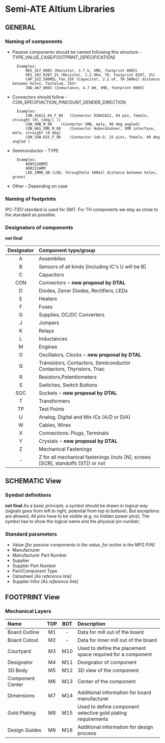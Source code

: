 # Semi-ATE Altium Libraries

## GENERAL

### Naming of components

- Passive components should be named following this structure - TYPE_VALUE_CASE/FOOTPRINT_*[SPECIFICATION]*

        Examples:
            RES_2k7_0805 (Resistor, 2.7 k, SMD, footprint 0805)
            RES_1R2_0207_1% (Resistor, 1.2 Ohm, TH, footprint 0207, 1%)
            CAP_2U2_500MIL_Tan_35V (Capacitor, 2.2 uF, TH 500mil distance between holes, Tantalum, 35V)
            IND_4m7_0603 (Inductance, 4.7 mH, SMD, footprint 0603)
        
- Connectors should follow - CON_SPECIFIACTION_PINCOUNT_GENDER_DIRECTION 

	    Examples:
		    CON_41612_64_F_00	(Connector DIN41612, 64 pin, female, straight (0\ |deg|\ ))
		    CON_SMB_M_90	(Connector SMB, male, 90 deg angled)
		    CON_H&S_SMD_M_00	(Connector Huber&Suhner, SMD interface, male, straight (0 deg)
		    CON_SUB-D25_F_90	(Connector Sub-D, 25 pins, female, 90 deg angled )
		
- Semiconductor - TYPE

	    Examples:
		    AD8512ARMZ
		    AD8221ARM
		    LED_1MM8_GN (LED, throughhole 100mil distance between holes, green)

- Other - Depending on case


### Naming of footprints

IPC-7351 standard is used for SMT. For TH components we stay as close to the standard as possible.

### Designators of components

**not final**

| Designator | Component type/group |
|:---------:|:---|
|A|Assemblies|
|B|Sensors of all kinds [including IC's U will be B]|
|C|Capacitors|
|CON|Connectors **- new proposal by DTAL**|
|D|Diodes, Zener Diodes, Rectifiers, LEDs|
|E|Heaters|
|F|Fuses|
|G|Supplies, DC/DC Converters|
|J|Jumpers|
|K|Relays|
|L|Inductances|
|M|Engines|
|O|Oscillators, Clocks **- new proposal by DTAL**|
|Q|Transistors, Contactors, Semiconductor Contactors, Thyristors, Triac|
|R|Resistors,Potentiometers|
|S|Swtiches, Switch Buttons|
|SOC|Sockets **- new proposal by DTAL**|
|T|Transformers|
|TP|Test Points|
|U|Analog, Digital and Mix ICs (A/D or D/A)|
|W|Cables, Wires|
|X|Connections: Plugs, Terminals|
|Y|Crystals **- new proposal by DTAL**|
|Z|Mechanical Fastenings|
|-|Z for all mechanical fastenings (nuts [N], screws [SCR], standoffs [ST]) or not|
	

## SCHEMATIC View

### Symbol definitions

**not final**
As a basic principle, a symbol should be drawn in logical way (signals goes from left to right, potential from top to bottom). But exceptions are allowed;
All pins have to be visible (e.g. no hidden power pins);
The symbol has to show the logical name and the physical pin number;

### Standard parameters

- Value *[for passive components is the value, for active is the MFG P/N]*
- Manufacturer
- Manufacturer Part Number
- Supplier
- Supplier Part Number
- Part/Component Type 
- Datasheet *[As reference link]*
- Supplier Infor *[As reference link]*

## FOOTPRINT View

### Mechanical Layers

| Name | TOP | BOT | Description |
|:---------|:---:|:---:|:---------|
| Board Outline | M1 | - | Data for mill out of the board |
| Board Cutout | M2 | - | Data for inner mill out of the board |
| Courtyard | M3 | M10 | Used to define the placement space required for a component |
| Designator | M4 | M11 | Designator of component |
| 3D Body | M5 | M12 | 3D view of the component |
| Component Center | M6 | M13 | Center of the component |
| Dimensions | M7 | M14 | Additional information for board manufacturer |
| Gold Plating | M8 | M15 | Used to define component selective gold plating requirements |
| Design Guides | M9 | M16 | Additional information for design process |
